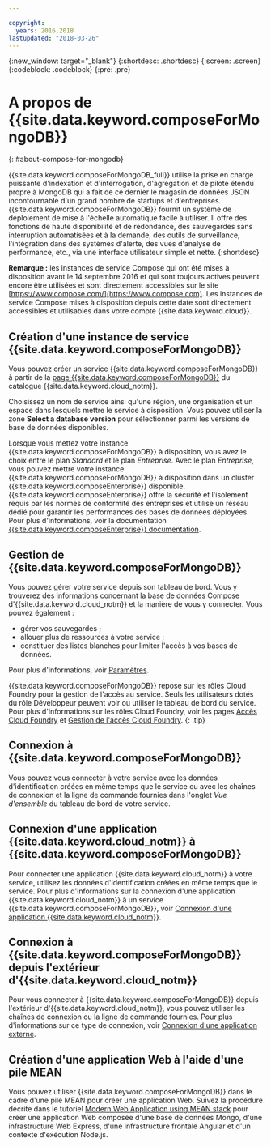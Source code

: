 ```yaml
---

copyright:
  years: 2016,2018
lastupdated: "2018-03-26"
---
```


{:new_window: target="_blank"}
{:shortdesc: .shortdesc}
{:screen: .screen}
{:codeblock: .codeblock}
{:pre: .pre}

# A propos de {{site.data.keyword.composeForMongoDB}}
{: #about-compose-for-mongodb}

{{site.data.keyword.composeForMongoDB_full}} utilise la prise en charge puissante d'indexation et d'interrogation, d'agrégation et de pilote étendu propre à MongoDB qui a fait de ce dernier le magasin de données JSON incontournable d'un grand nombre de startups et d'entreprises. {{site.data.keyword.composeForMongoDB}} fournit un système de déploiement de mise à l'échelle automatique facile à utiliser. Il offre des fonctions de haute disponibilité et de redondance, des sauvegardes sans interruption automatisées et à la demande, des outils de surveillance, l'intégration dans des systèmes d'alerte, des vues d'analyse de performance, etc., via une interface utilisateur simple et nette.
{:shortdesc}

**Remarque :** les instances de service Compose qui ont été mises à disposition avant le 14 septembre 2016 et qui sont toujours actives peuvent encore être utilisées et sont directement accessibles sur le site [https://www.compose.com/](https://www.compose.com). Les instances de service Compose mises à disposition depuis cette date sont directement accessibles et utilisables dans votre compte {{site.data.keyword.cloud}}.

## Création d'une instance de service {{site.data.keyword.composeForMongoDB}}

Vous pouvez créer un service {{site.data.keyword.composeForMongoDB}} à partir de la [page {{site.data.keyword.composeForMongoDB}}](https://console.{DomainName}/catalog/services/compose-for-mongodb/) du catalogue {{site.data.keyword.cloud_notm}}.

Choisissez un nom de service ainsi qu'une région, une organisation et un espace dans lesquels mettre le service à disposition. Vous pouvez utiliser la zone **Select a database version** pour sélectionner parmi les versions de base de données disponibles.

Lorsque vous mettez votre instance {{site.data.keyword.composeForMongoDB}} à disposition, vous avez le choix entre le plan *Standard* et le plan *Entreprise*. Avec le plan *Entreprise*, vous pouvez mettre votre instance {{site.data.keyword.composeForMongoDB}} à disposition dans un cluster {{site.data.keyword.composeEnterprise}} disponible. {{site.data.keyword.composeEnterprise}} offre la sécurité et l'isolement requis par les normes de conformité des entreprises et utilise un réseau dédié pour garantir les performances des bases de données déployées. Pour plus d'informations, voir la documentation [{{site.data.keyword.composeEnterprise}} documentation](/docs/services/ComposeEnterprise/index.html).

## Gestion de {{site.data.keyword.composeForMongoDB}}

Vous pouvez gérer votre service depuis son tableau de bord. Vous y trouverez des informations concernant la base de données Compose d'{{site.data.keyword.cloud_notm}} et la manière de vous y connecter. Vous pouvez également :
- gérer vos sauvegardes ;
- allouer plus de ressources à votre service ;
- constituer des listes blanches pour limiter l'accès à vos bases de données. 

Pour plus d'informations, voir [Paramètres](./dashboard-settings.html).

{{site.data.keyword.composeForMongoDB}} repose sur les rôles Cloud Foundry pour la gestion de l'accès au service. Seuls les utilisateurs dotés du rôle Développeur peuvent voir ou utiliser le tableau de bord du service. Pour plus d'informations sur les rôles Cloud Foundry, voir les pages [Accès Cloud Foundry](https://console.{DomainName}/docs/iam/cfaccess.html#cfaccess) et [Gestion de l'accès Cloud Foundry](https://console.{DomainName}/docs/iam/mngcf.html#mngcf).
{: .tip}

## Connexion à {{site.data.keyword.composeForMongoDB}}

Vous pouvez vous connecter à votre service avec les données d'identification créées en même temps que le service ou avec les chaînes de connexion et la ligne de commande fournies dans l'onglet *Vue d'ensemble* du tableau de bord de votre service.

## Connexion d'une application {{site.data.keyword.cloud_notm}} à {{site.data.keyword.composeForMongoDB}}

Pour connecter une application {{site.data.keyword.cloud_notm}} à votre service, utilisez les données d'identification créées en même temps que le service. Pour plus d'informations sur la connexion d'une application {{site.data.keyword.cloud_notm}} à un service {{site.data.keyword.composeForMongoDB}}, voir [Connexion d'une application {{site.data.keyword.cloud_notm}}](./connecting-bluemix-app.html).

## Connexion à {{site.data.keyword.composeForMongoDB}} depuis l'extérieur d'{{site.data.keyword.cloud_notm}}

Pour vous connecter à {{site.data.keyword.composeForMongoDB}} depuis l'extérieur d'{{site.data.keyword.cloud_notm}}, vous pouvez utiliser les chaînes de connexion ou la ligne de commande fournies. Pour plus d'informations sur ce type de connexion, voir [Connexion d'une application externe](./connecting-external.html).

## Création d'une application Web à l'aide d'une pile MEAN

Vous pouvez utiliser {{site.data.keyword.composeForMongoDB}} dans le cadre d'une pile MEAN pour créer une application Web. Suivez la procédure décrite dans le tutoriel [Modern Web Application using MEAN stack](/docs/tutorials/mean-stack.html) pour créer une application Web composée d'une base de données Mongo, d'une infrastructure Web Express, d'une infrastructure frontale Angular et d'un contexte d'exécution Node.js.
